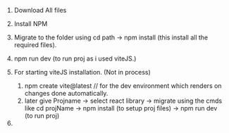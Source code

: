 1. Download All files
2. Install NPM
3. Migrate to the folder using cd path -> npm install (this install all the required files).
4. npm run dev (to run proj as i used viteJS.)


3. For starting viteJS installation.  (Not in process)
    1. npm create vite@latest  // for the dev environment which renders on changes done automatically.
    2. later give Projname -> select react library -> migrate using the cmds like cd projName -> npm install (to setup proj files) -> npm run dev (to run proj)
4.